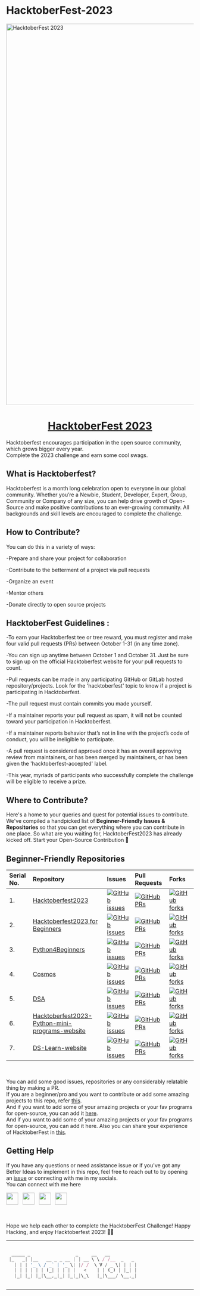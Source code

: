 # HacktoberFest-2023

<img src="https://hacktoberfest.com/_next/static/media/logo-hacktoberfest--horizontal.ebc5fdc8.svg" width="1024" title="HacktoberFest 2023">

<h1 align="center">
  <a href="https://hacktoberfest.com/">
       HacktoberFest 2023 </h1>
  </a>


Hacktoberfest encourages participation in the open source community, which grows bigger every year.
<br>
Complete the 2023 challenge and earn some cool swags.

## What is Hacktoberfest? 

Hacktoberfest is a month long celebration open to everyone in our global community. Whether you’re a Newbie, Student, Developer, Expert, Group, Community or Company of any size, you can help drive growth of Open-Source and make positive contributions to an ever-growing community. All backgrounds and skill levels are encouraged to complete the challenge.


## How to Contribute? 

You can do this in a variety of ways:

-Prepare and share your project for collaboration

-Contribute to the betterment of a project via pull requests

-Organize an event

-Mentor others

-Donate directly to open source projects


## HacktoberFest Guidelines :

-To earn your Hacktoberfest tee or tree reward, you must register and make four valid pull requests (PRs) between October 1-31 (in any time zone). 

-You can sign up anytime between October 1 and October 31. Just be sure to sign up on the official Hacktoberfest website for your pull requests to count.

-Pull requests can be made in any participating GitHub or GitLab hosted repository/projects. Look for the 'hacktoberfest' topic to know if a project is participating in Hacktoberfest.

-The pull request must contain commits you made yourself.

-If a maintainer reports your pull request as spam, it will not be counted toward your participation in Hacktoberfest.

-If a maintainer reports behavior that’s not in line with the project’s code of conduct, you will be ineligible to participate.

-A pull request is considered approved once it has an overall approving review from maintainers, or has been merged by maintainers, or has been given the 'hacktoberfest-accepted' label.

-This year, myriads of participants who successfully complete the challenge will be eligible to receive a prize.

## Where to Contribute?

Here's a home to your queries and quest for potential issues to contribute. We've compiled a handpicked list of **Beginner-Friendly Issues & Repositories** so that you can get everything where you can contribute in one place. So what are you waiting for, HacktoberFest2023 has already kicked off. Start your Open-Source Contribution 🚀 


## Beginner-Friendly Repositories

| Serial No. | Repository  | Issues  | Pull Requests  | Forks |
|:--|:--|:--|:--|:--|
| 1. | [Hacktoberfest2023](https://github.com/ossamamehmood/Hacktoberfest2023) | [![GitHub issues](https://img.shields.io/github/issues/ossamamehmood/Hacktoberfest2023?color=pink&logo=github&style=flat-square)](https://github.com/ossamamehmood/Hacktoberfest2023/issues) | [![GitHub PRs](https://img.shields.io/github/issues-pr/ossamamehmood/Hacktoberfest2023?style=social&logo=github)](https://github.com/ossamamehmood/Hacktoberfest2023/pulls) | [![GitHub forks](https://img.shields.io/github/forks/ossamamehmood/Hacktoberfest2023?color=purple&style=flat-square&logo=git)](https://github.com/ossamamehmood/Hacktoberfest2023/network/members) |
| 2. | [Hacktoberfest2023 for Beginners](https://github.com/Ananyasingh2002/Hacktoberfest2023) | [![GitHub issues](https://img.shields.io/github/issues/Ananyasingh2002/Hacktoberfest2023?color=pink&logo=github&style=flat-square)](https://github.com/Ananyasingh2002/Hacktoberfest2023/issues) | [![GitHub PRs](https://img.shields.io/github/issues-pr/Ananyasingh2002/Hacktoberfest2023?style=social&logo=github)](https://github.com/Ananyasingh2002/Hacktoberfest2023/pulls) | [![GitHub forks](https://img.shields.io/github/forks/Ananyasingh2002/Hacktoberfest2023?color=purple&style=flat-square&logo=git)](https://github.com/Ananyasingh2002/Hacktoberfest2023/network/members) |
| 3. | [Python4Beginners](https://github.com/wbhoomika/python4beginners-Hacktoberfest23) | [![GitHub issues](https://img.shields.io/github/issues/wbhoomika/python4beginners-Hacktoberfest23?color=pink&logo=github&style=flat-square)](https://github.com/wbhoomika/python4beginners-Hacktoberfest23/issues) | [![GitHub PRs](https://img.shields.io/github/issues-pr/wbhoomika/python4beginners-Hacktoberfest23?style=social&logo=github)](https://github.com/wbhoomika/python4beginners-Hacktoberfest23/pulls) | [![GitHub forks](https://img.shields.io/github/forks/wbhoomika/python4beginners-Hacktoberfest23?color=purple&style=flat-square&logo=git)](https://github.com/wbhoomika/python4beginners-Hacktoberfest23/network/members) |
| 4. | [Cosmos](https://github.com/OpenGenus/cosmos) | [![GitHub issues](https://img.shields.io/github/issues/OpenGenus/cosmos?color=pink&logo=github&style=flat-square)](https://github.com/OpenGenus/cosmos/issues) | [![GitHub PRs](https://img.shields.io/github/issues-pr/OpenGenus/cosmos?style=social&logo=github)](https://github.com/OpenGenus/cosmos/pulls) | [![GitHub forks](https://img.shields.io/github/forks/OpenGenus/cosmos?color=purple&style=flat-square&logo=git)](https://github.com/OpenGenus/cosmos/network/members) |
| 5. | [DSA](https://github.com/MdHRShohel/JS-OPP-DSA-Problems-Hacktoberfest2023)  | [![GitHub issues](https://img.shields.io/github/issues/MdHRShohel/JS-OPP-DSA-Problems-Hacktoberfest2023?color=pink&logo=github&style=flat-square)](https://github.com/MdHRShohel/JS-OPP-DSA-Problems-Hacktoberfest2023/issues) | [![GitHub PRs](https://img.shields.io/github/issues-pr/MdHRShohel/JS-OPP-DSA-Problems-Hacktoberfest2023?style=social&logo=github)](https://github.com/MdHRShohel/JS-OPP-DSA-Problems-Hacktoberfest2023/pulls)  | [![GitHub forks](https://img.shields.io/github/forks/MdHRShohel/JS-OPP-DSA-Problems-Hacktoberfest2023?color=purple&style=flat-square&logo=git)](https://github.com/MdHRShohel/JS-OPP-DSA-Problems-Hacktoberfest2023/network) | 
| 6. | [Hacktoberfest2023-Python-mini-programs-website](https://github.com/d-coder111/Hacktoberfest2023-Python-mini-programs-website)  | [![GitHub issues](https://img.shields.io/github/issues/d-coder111/Hacktoberfest2023-Python-mini-programs-website?color=pink&logo=github&style=flat-square)](https://github.com/d-coder111/Hacktoberfest2023-Python-mini-programs-website/issues) | [![GitHub PRs](https://img.shields.io/github/issues-pr/d-coder111/Hacktoberfest2023-Python-mini-programs-website?style=social&logo=github)](https://github.com/d-coder111/Hacktoberfest2023-Python-mini-programs-website/pulls)  | [![GitHub forks](https://img.shields.io/github/forks/d-coder111/Hacktoberfest2023-Python-mini-programs-website?color=purple&style=flat-square&logo=git)](https://github.com/d-coder111/Hacktoberfest2023-Python-mini-programs-website/network) | 
| 7. | [DS-Learn-website](https://github.com/d-coder111/DS-Learn-website)  | [![GitHub issues](https://img.shields.io/github/issues/d-coder111/DS-Learn-website?color=pink&logo=github&style=flat-square)](https://github.com/d-coder111/DS-Learn-website/issues) | [![GitHub PRs](https://img.shields.io/github/issues-pr/d-coder111/DS-Learn-website?style=social&logo=github)](https://github.com/d-coder111/DS-Learn-website/pulls)  | [![GitHub forks](https://img.shields.io/github/forks/d-coder111/DS-Learn-website?color=purple&style=flat-square&logo=git)](https://github.com/d-coder111/DS-Learn-website/network) | 

<br>

You can add some good issues, repositories or any considerably relatable thing by making a PR.
<br>
If you are a beginner/pro and you want to contribute or add some amazing projects to this repo, refer [this](https://github.com/Harsh-jot/HacktoberFest-2023/blob/main/CONTRIBUTING.md).
<br>
And if you want to add some of your amazing projects or your fav programs for open-source, you can add it [here](https://github.com/Harsh-jot/HacktoberFest-2023/tree/main/Programs).
<br>
And if you want to add some of your amazing projects or your fav programs for open-source, you can add it here.
Also you can share your experience of HacktoberFest in [this](https://github.com/Harsh-jot/HacktoberFest-2023/tree/main/Experiences).


## Getting Help 

If you have any questions or need assistance issue or if you've got any Better Ideas to implement in this repo, feel free to reach out to by opening an [issue](https://github.com/Harsh-jot/HacktoberFest-2023/issues) or connecting with me in my socials.
<br>
You can connect with me here

<a href="http://github.com/Harsh-jot" target="_blank"><img height="32" width="32" src="https://cdn.jsdelivr.net/npm/simple-icons@latest/icons/github.svg" /></a> &nbsp;&nbsp;<a href="https://instagram.com/_.harshjot._" target="_blank"><img height="32" width="32" src="https://cdn.jsdelivr.net/npm/simple-icons@latest/icons/instagram.svg" /></a> &nbsp;&nbsp;<a href="https://www.linkedin.com/in/harshjot-singh" target="_blank"><img height="32" width="32" src="https://cdn.jsdelivr.net/npm/simple-icons@latest/icons/linkedin.svg" /></a> &nbsp;&nbsp;<a href="https://twitter.com/harshjot1469" target="_blank"><img height="32" width="32" src="https://cdn.jsdelivr.net/npm/simple-icons@latest/icons/twitter.svg" /></a>

<br>

Hope we help each other to complete the HacktoberFest Challenge!
Happy Hacking, and enjoy Hacktoberfest 2023! 🎉🚀

******

```javascript

  _____ _                 _     __   __          
 |_   _| |__   __ _ _ __ | | __ \ \ / /__  _   _ 
   | | | '_ \ / _` | '_ \| |/ /  \ V / _ \| | | |
   | | | | | | (_| | | | |   <    | | (_) | |_| |
   |_| |_| |_|\__,_|_| |_|_|\_\   |_|\___/ \__,_|
                                                 

```

-----------
